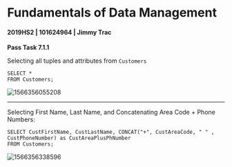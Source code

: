 # Fundamentals of Data Management

#### 2019HS2 |  101624964 | Jimmy Trac 

**Pass Task 7.1.1**

Selecting all tuples and attributes from `Customers`

```mysql
SELECT *
FROM Customers;
```

![1566356055208](H:\repos\fundamentals-of-data-management\pt7.1.1\pt7.1.1.assets\1566356055208.png)

---

Selecting First Name, Last Name, and Concatenating Area Code + Phone Numbers:

```mysql
SELECT CustFirstName, CustLastName, CONCAT("+", CustAreaCode, " " , CustPhoneNumber) as CustAreaPlusPhNumber
FROM Customers;
```

![1566356338596](H:\repos\fundamentals-of-data-management\pt7.1.1\pt7.1.1.assets\1566356338596.png)



